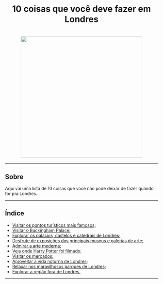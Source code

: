 <h1 align = "center">
10 coisas que você deve fazer em Londres
</h1>

<h1 align = "center">
<img src = "https://media.posterlounge.com/img/products/720000/714897/714897_poster.jpg" height="400">
</h1>

---

## Sobre

Aqui vai uma lista de 10 coisas que você não pode deixar de fazer quando for pra Londres.

---

## Índice

- [Visitar os pontos turísticos mais famosos;]()
- [Visitar o Buckingham Palace;]()
- [Explorar os palacios, castelos e catedrais de Londres;]()
- [Desfrute de exposições dos principais museus e galerias de arte;]()
- [Admirar a arte moderna;]()
- [Veja onde Harry Potter foi filmado;]()
- [Visitar os mercados;]()
- [Aproveitar a vida noturna de Londres;]()
- [Relaxar nos maravilhosos parques de Londres;]()
- [Explorar a região fora de Londres.]()

---
